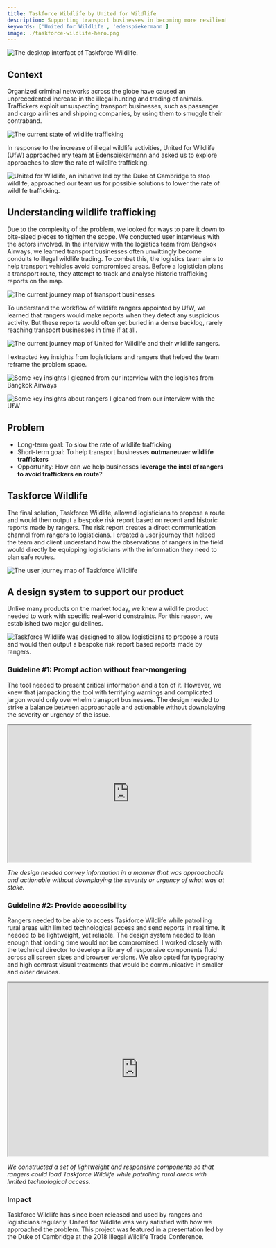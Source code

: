 ```yaml
---
title: Taskforce Wildlife by United for Wildlife
description: Supporting transport businesses in becoming more resilient to the exploitation by illegal wildlife traffickers
keywords: ['United for Wildlife', 'edenspiekermann']
image: ./taskforce-wildlife-hero.png
---
```


<ProjectHeading title='Taskforce Wildlife by United for Wildlife' abstract='Supporting companies in the transport sector in becoming more resilient to the exploitation of illegal wildlife traffickers' borderBottom huge />

<ProjectSection>
  <ProjectInfo title='Timeline' abstract='Launched Fall 2018' />
  <ProjectInfo title='Company' abstract='Edenspiekermann' />
  <ProjectInfo title='Role' abstract='I designed and iterated on core experiences within the application. I reported directly to the technical director of the product.' />
  <ProjectInfo title='About' abstract='Taskforce Wildlife is a tool that enables companies in the transport sector to assess their logistical decisions and confidently plan safe routes.' />
</ProjectSection>

![The desktop interfact of Taskforce Wildlife.](./taskforce-wildlife-hero.png)

## Context

Organized criminal networks across the globe have caused an unprecedented increase in the illegal hunting and trading of animals. Traffickers exploit unsuspecting transport businesses, such as passenger and cargo airlines and shipping companies, by using them to smuggle their contraband. 

![The current state of wildlife trafficking](./taskforce-wildlife-problem.png)

In response to the increase of illegal wildlife activities, United for Wildlife (UfW) approached my team at Edenspiekermann and asked us to explore approaches to slow the rate of wildlife trafficking. 

![United for Wildlife, an initiative led by the Duke of Cambridge to stop wildlife, approached our team us for possible solutions to lower the rate of wildlife trafficking.](./taskforce-wildlife-UFW.png)

## Understanding wildlife trafficking 

Due to the complexity of the problem, we looked for ways to pare it down to bite-sized pieces to tighten the scope. We conducted user interviews with the actors involved. In the interview with the logistics team from Bangkok Airways, we learned transport businesses often unwittingly become conduits to illegal wildlife trading. To combat this, the logistics team aims to help transport vehicles avoid compromised areas. Before a logistician plans a transport route, they attempt to track and analyse historic trafficking reports on the map.

![The current journey map of transport businesses](./taskforce-wildlife-transport-businesses-journey.png)

To understand the workflow of wildlife rangers appointed by UfW, we learned that rangers would make reports when they detect any suspicious activity. But these reports would often get buried in a dense backlog, rarely reaching transport businesses in time if at all. 

![The current journey map of United for Wildlife and their wildlife rangers.](./taskforce-wildlife-UFW-journey.png)

I extracted key insights from logisticians and rangers that helped the team reframe the problem space.

![Some key insights I gleaned from our interview with the logisitcs from Bangkok Airways](./taskforce-wildlife-logistician-pain-points.png)

![Some key insights about rangers I gleaned from our interview with the UfW](./taskforce-wildlife-ranger-pain-points.png)

## Problem
- Long-term goal: To slow the rate of wildlife trafficking
- Short-term goal: To help transport businesses **outmaneuver wildlife traffickers**
- Opportunity: How can we help businesses **leverage the intel of rangers to avoid traffickers en route**? 

## Taskforce Wildlife

The final solution, Taskforce Wildlife, allowed logisticians to propose a route and would then output a bespoke risk report based on recent and historic reports made by rangers. The risk report creates a direct communication channel from rangers to logisticians. I created a user journey that helped the team and client understand how the observations of rangers in the field would directly be equipping logisticians with the information they need to plan safe routes.

![The user journey map of Taskforce Wildlife](taskforce-wildlife-ideal-journey.png)

## A design system to support our product

Unlike many products on the market today, we knew a wildlife product needed to work with specific real-world constraints. For this reason, we established two major guidelines.

![Taskforce Wildlife was designed to allow logisticians to propose a route and would then output a bespoke risk report based reports made by rangers.](taskforce-wildlife-risk-calculator.png)

### Guideline #1: Prompt action without fear-mongering

The tool needed to present critical information and a ton of it. However, we knew that jampacking the tool with terrifying warnings and complicated jargon would only overwhelm transport businesses. The design needed to strike a balance between approachable and actionable without downplaying the severity or urgency of the issue.

<iframe width="560" height="315" src="https://www.youtube.com/embed/Rs56Yv-ZqUY" width="600" height="400"></iframe>

_The design needed convey information in a manner that was approachable and actionable without downplaying the severity or urgency of what was at stake._

### Guideline #2: Provide accessibility

Rangers needed to be able to access Taskforce Wildlife while patrolling rural areas with limited technological access and send reports in real time. It needed to be lightweight, yet reliable. The design system needed to lean enough that loading time would not be compromised. I worked closely with the technical director to develop a library of responsive components fluid across all screen sizes and browser versions. We also opted for typography and high contrast visual treatments that would be communicative in smaller and older devices.

<iframe src="https://www.youtube.com/embed/B60NKcKKRiM" width="600" height="400"></iframe>

_We constructed a set of lightweight and responsive components so that rangers could load Taskforce Wildlife while patrolling rural areas with limited technological access._

### Impact

Taskforce Wildlife has since been released and used by rangers and logisticians regularly. United for Wildlife was very satisfied with how we approached the problem. This project was featured in a presentation led by the Duke of Cambridge at the 2018 Illegal Wildlife Trade Conference.
